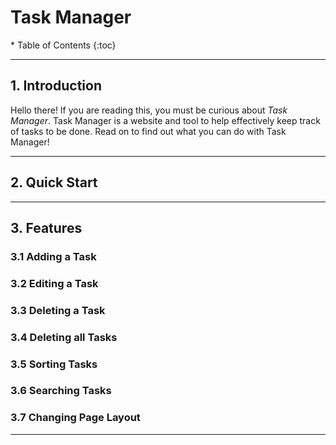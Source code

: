 # Task Manager

<div markdown="block" class="alert alert-secondary">
* Table of Contents
{:toc}
</div>

--------------------------------------------------------------------------------------------------------------------

## **1. Introduction**
Hello there! If you are reading this, you must be curious about *Task Manager*.
Task Manager is a website and tool to help effectively keep track of tasks to be done. Read on to 
find out what you can do with Task Manager!

--------------------------------------------------------------------------------------------------------------------

## **2. Quick Start**

--------------------------------------------------------------------------------------------------------------------

## **3. Features**

### 3.1 Adding a Task

### 3.2 Editing a Task

### 3.3 Deleting a Task

### 3.4 Deleting all Tasks

### 3.5 Sorting Tasks

### 3.6 Searching Tasks

### 3.7 Changing Page Layout

--------------------------------------------------------------------------------------------------------------------